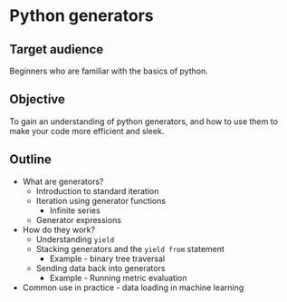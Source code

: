 # Python generators
## Target audience
Beginners who are familiar with the basics of python.

## Objective
To gain an understanding of python generators, and how to use them to make your code more efficient and sleek.

## Outline
* What are generators?
    * Introduction to standard iteration
    * Iteration using generator functions
        * Infinite series
    * Generator expressions
* How do they work?
    * Understanding `yield`
    * Stacking generators and the `yield from` statement
        * Example - binary tree traversal
    * Sending data back into generators
        * Example - Running metric evaluation
* Common use in practice - data loading in machine learning